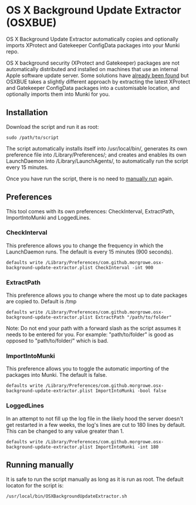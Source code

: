 # OS X Background Update Extractor (OSXBUE)

OS X Background Update Extractor automatically copies and optionally imports XProtect and Gatekeeper ConfigData packages into your Munki repo.

OS X background security (XProtect and Gatekeeper) packages are not automatically distributed and installed on machines that use an internal Apple software update server. Some solutions have [already been found](https://managingosx.wordpress.com/2015/01/30/gatekeeper-configuration-data-and-xprotectplistconfigdata-and-munki-and-reposado-oh-my/) but OSXBUE takes a slightly different approach by extracting the latest XProtect and Gatekeeper ConfigData packages into a customisable location, and optionally imports them into Munki for you.

## Installation

Download the script and run it as root:

```
sudo /path/to/script
```

The script automatically installs itself into /usr/local/bin/, generates its own preference file into /Library/Preferences/; and creates and enables its own LaunchDaemon into /Library/LaunchAgents/, to automatically run the script every 15 minutes.

Once you have run the script, there is no need to [manually run](#markdown-header-running-manually) again.

## Preferences

This tool comes with its own preferences: CheckInterval, ExtractPath, ImportIntoMunki and LoggedLines.

### CheckInterval

This preference allows you to change the frequency in which the LaunchDaemon runs. The default is every 15 minutes (900 seconds).

```
defaults write /Library/Preferences/com.github.morgrowe.osx-background-update-extractor.plist CheckInterval -int 900
```

### ExtractPath

This preference allows you to change where the most up to date packages are copied to. Default is /tmp

```
defaults write /Library/Preferences/com.github.morgrowe.osx-background-update-extractor.plist ExtractPath "/path/to/folder"
```

Note: Do not end your path with a forward slash as the script assumes it needs to be entered for you. For example: "path/to/folder" is good as opposed to "path/to/folder/" which is bad.

### ImportIntoMunki

This preference allows you to toggle the automatic importing of the packages into Munki. The default is false.

```
defaults write /Library/Preferences/com.github.morgrowe.osx-background-update-extractor.plist ImportIntoMunki -bool false
```

### LoggedLines

In an attempt to not fill up the log file in the likely hood the server doesn't get restarted in a few weeks, the log's lines are cut to 180 lines by default. This can be changed to any value greater than 1.

```
defaults write /Library/Preferences/com.github.morgrowe.osx-background-update-extractor.plist ImportIntoMunki -int 180
```

## Running manually

It is safe to run the script manually as long as it is run as root. The default locaton for the script is:

```
/usr/local/bin/OSXBackgroundUpdateExtractor.sh
```
